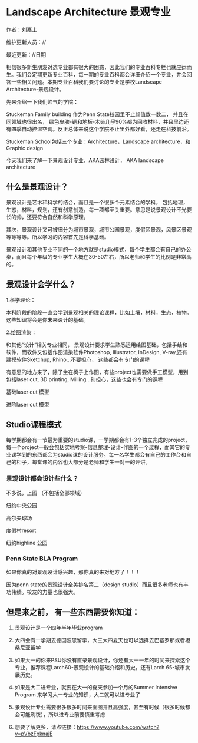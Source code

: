# Landscape Architecture 景观专业

作者：刘嘉上

维护更新人员：//

最近更新：//日期

相信很多新生朋友对选专业都有很大的困惑，因此我们的专业百科专栏也就应运而生。我们会定期更新专业百科，每一期的专业百科都会详细介绍一个专业，并会回答一些相关问题。本期专业百科我们要讨论的专业是学校Landscape Architecture-景观设计。

先来介绍一下我们帅气的学院：

Stuckeman Family building 作为Penn State校园里不止颜值数一数二， 并且在同领域也很出名， 绿色皮肤-铜和地板-木头几乎90%都为回收材料，并且里边还有四季自动控温空调。反正总体来说这个学院不止里外都好看，还走在科技前沿。

Stuckeman School包括三个专业：Architecture，Landscape architecture，和Graphic design

今天我们来了解一下景观设计专业，AKA园林设计， AKA landscape architecture

## **什么是景观设计？**

景观设计是艺术和科学的结合，而且是一个很多个元素结合的学科， 包括地理，生态，材料，规划，还有创意创造，每一项都至关重要。意思是说景观设计不光要长的帅，还要符合自然和科学原理。

其次，景观设计又可被细分为城市景观，城市公园景观，度假区景观，风景区景观等等等等。所以学习的内容首先是科学基础。

景观设计和其他专业不同的一个地方就是studio模式，每个学生都会有自己的办公桌，而且每个年级的专业学生大概在30-50左右，所以老师和学生的比例是非常高的。

## **景观设计会学什么？**

1.科学理论：

本科阶段的阶段一直会学到景观相关的理论课程，比如土壤，材料，生态，植物。这些知识将会是你未来设计的基础。

2.绘图渲染：

和其他“设计”相关专业相同， 景观设计要求学生熟悉运用绘图基础，包括手绘和软件，而软件又包括作图渲染软件Photoshop, Illustrator, InDesign, V-ray,还有建模软件Sketchup, Rhino...不要担心， 这些都会有专门的课程

有意思的地方来了，除了坐在椅子上作图，有些project也需要做手工模型，用到包括laser cut, 3D printing, Milling...别担心，这些也会有专门的课程

基础laser cut 模型

进阶laser cut 模型

## **Studio课程模式**

每学期都会有一节最为重要的studio课，一学期都会有1-3个独立完成的project，每一个project一般会包括实地考察-信息整理-设计-作图的一个过程，而其它的专业课学到的东西都会为studio课的设计服务。每一名学生都会有自己的工作台和自己的柜子，每堂课的内容也大部分是老师和学生一对一的评讲。

### **景观设计都会设计些什么？**

不多说，上图 （不包括全部领域）![](data:image/gif;base64,iVBORw0KGgoAAAANSUhEUgAAAAEAAAABCAYAAAAfFcSJAAAADUlEQVQImWNgYGBgAAAABQABh6FO1AAAAABJRU5ErkJggg==)

纽约中央公园![](data:image/gif;base64,iVBORw0KGgoAAAANSUhEUgAAAAEAAAABCAYAAAAfFcSJAAAADUlEQVQImWNgYGBgAAAABQABh6FO1AAAAABJRU5ErkJggg==)

高尔夫球场![](data:image/gif;base64,iVBORw0KGgoAAAANSUhEUgAAAAEAAAABCAYAAAAfFcSJAAAADUlEQVQImWNgYGBgAAAABQABh6FO1AAAAABJRU5ErkJggg==)

度假村resort

纽约highline 公园

### **Penn State BLA Program**

如果你真的对景观设计感兴趣，那你真的来对地方了！！！

因为penn state的景观设计全美排名第二（design studio）而且很多老师也有丰功伟绩。校友的力量也很强大。

## **但是来之前， 有一些东西需要你知道：**

1. 景观设计是一个四年半年毕业program

2. 大四会有一学期去德国波恩留学，大三大四夏天也可以选择去巴塞罗那或者坦桑尼亚留学

3. 如果大一的你来PSU你没有直录景观设计，你还有大一一年的时间来探索这个专业，推荐课程Larch60-景观设计的基础介绍和历史，还有Larch 65-城市发展历史。

4. 如果是大二进专业，就要在大一的夏天参加一个月的Summer Intensive Program 来学习大一专业的知识，大二就可以进专业了

5. 景观设计专业需要很多很多时间来画图并且高强度，甚至有时候（很多时候都会可能刷夜），所以进专业前要慎重考虑

6. 想要了解更多，请点链接：https://www.youtube.com/watch?v=pVbzFpknajE

